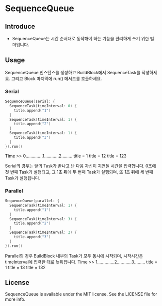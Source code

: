 # SequenceQueue

## Introduce
- SequenceQueue는 시간 순서대로 동작해야 하는 기능을 편리하게 쓰기 위한 빌더입니다.

## Usage
SequenceQueue 인스턴스를 생성하고 BuildBlock에서 SequenceTask를 작성하세요.
그리고 Block 마지막에 run() 메서드를 호출하세요.

### Serial
```swift
SequenceQueue(serial: {
  SequenceTask(timeInterval: 0) {
    title.append("1")
  }
  SequenceTask(timeInterval: 1) {
    title.append("2")
  }
  SequenceTask(timeInterval: 1) {
    title.append("3")
  }
}).run()
```
Time >>
    0..............1............2.........
 title = 1    title = 12   title = 123

Serial의 경우는 앞의 Task가 끝나고 난 다음 자신이 지연될 시간을 입력합니다.
0초에 첫 번째 Task가 실행되고, 그 1초 뒤에 두 번째 Task가 실행되며, 또 1초 뒤에 세 번째 Task가 실행됩니다.

### Parallel
```swift
SequenceQueue(parallel: {
  SequenceTask(timeInterval: 1) {
    title.append("1")
  }
  SequenceTask(timeInterval: 3) {
    title.append("2")
  }
  SequenceTask(timeInterval: 2) {
    title.append("3")
  }
}).run()
```
Parallel의 경우 BuildBlock 내부의 Task가 모두 동시에 시작되며, 시작시간은 timeInterval에 입력한 대로 늦춰집니다.
Time >>
    1..............2............3.........
 title = 1    title = 13   title = 132

## License
SequenceQueue is available under the MIT license. See the LICENSE file for more info.

